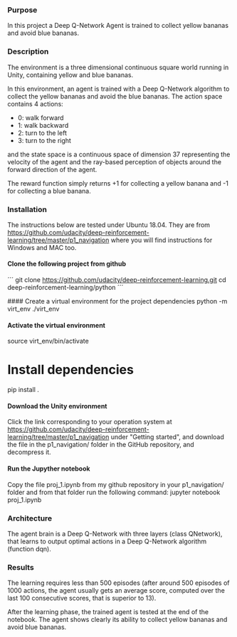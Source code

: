 ### Purpose

In this project a Deep Q-Network Agent is trained to collect yellow bananas and avoid blue bananas.

### Description

The environment is a three dimensional continuous square world running in Unity, containing yellow and blue bananas.

In this environment, an agent is trained with a Deep Q-Network algorithm to collect the yellow bananas and avoid the blue bananas.
The action space contains 4 actions: 

* 0: walk forward
* 1: walk backward
* 2: turn to the left
* 3: turn to the right

and the state space is a continuous space of dimension 37 representing the velocity of the agent and the ray-based perception of objects around the forward direction of the agent.

The reward function simply returns +1 for collecting a yellow banana and -1 for collecting a blue banana.

### Installation
The instructions below are tested under Ubuntu 18.04. They are from https://github.com/udacity/deep-reinforcement-learning/tree/master/p1_navigation where you will find instructions for Windows and MAC too.

#### Clone the following project from github
´´´
git clone https://github.com/udacity/deep-reinforcement-learning.git
cd deep-reinforcement-learning/python
´´´

#### Create a virtual environment for the project dependencies
python -m virt_env ./virt_env

#### Activate the virtual environment
source virt_env/bin/activate

# Install dependencies
pip install .

#### Download the Unity environment
Click the link corresponding to your operation system at https://github.com/udacity/deep-reinforcement-learning/tree/master/p1_navigation
under "Getting started", and download the file in the p1_navigation/ folder in the GitHub repository, and decompress it.

#### Run the Jupyther notebook 
Copy the file proj_1.ipynb from my github repository in your p1_navigation/ folder and from that folder run the following command:
jupyter notebook proj_1.ipynb

### Architecture
The agent brain is a Deep Q-Network with three layers (class QNetwork), that learns to output optimal actions in a Deep Q-Network algorithm (function dqn).

### Results
The learning requires less than 500 episodes (after around 500 episodes of 1000 actions, the agent usually gets an average score, computed over the last 100 consecutive scores,
that is superior to 13).

After the learning phase, the trained agent is tested at the end of the notebook. The agent shows clearly its ability to collect yellow bananas and avoid blue bananas.


